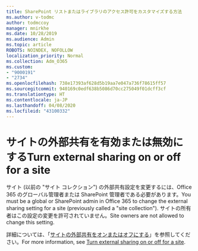 ```yaml
---
title: SharePoint リストまたはライブラリのアクセス許可をカスタマイズする方法
ms.author: v-todmc
author: todmccoy
manager: mnirkhe
ms.date: 10/28/2019
ms.audience: Admin
ms.topic: article
ROBOTS: NOINDEX, NOFOLLOW
localization_priority: Normal
ms.collection: Adm_O365
ms.custom:
- "9000191"
- "2734"
ms.openlocfilehash: 738e17393af628d5b19aa7e047a736f78615ff57
ms.sourcegitcommit: 940169c0edf638b5086d70cc275049f01dcff3cf
ms.translationtype: HT
ms.contentlocale: ja-JP
ms.lasthandoff: 04/08/2020
ms.locfileid: "43100332"
---
```

# <a name="turn-external-sharing-on-or-off-for-a-site"></a><span data-ttu-id="923a7-102">サイトの外部共有を有効または無効にする</span><span class="sxs-lookup"><span data-stu-id="923a7-102">Turn external sharing on or off for a site</span></span>

<span data-ttu-id="923a7-103">サイト (以前の "サイト コレクション") の外部共有設定を変更するには、Office 365 のグローバル管理者または SharePoint 管理者である必要があります。</span><span class="sxs-lookup"><span data-stu-id="923a7-103">You must be a global or SharePoint admin in Office 365 to change the external sharing setting for a site (previously called a "site collection").</span></span> <span data-ttu-id="923a7-104">サイトの所有者はこの設定の変更を許可されていません。</span><span class="sxs-lookup"><span data-stu-id="923a7-104">Site owners are not allowed to change this setting.</span></span> 

<span data-ttu-id="923a7-105">詳細については、「[サイトの外部共有をオンまたはオフにする](https://docs.microsoft.com/sharepoint/change-external-sharing-site)」を参照してください。</span><span class="sxs-lookup"><span data-stu-id="923a7-105">For more information, see [Turn external sharing on or off for a site](https://docs.microsoft.com/sharepoint/change-external-sharing-site).</span></span>
